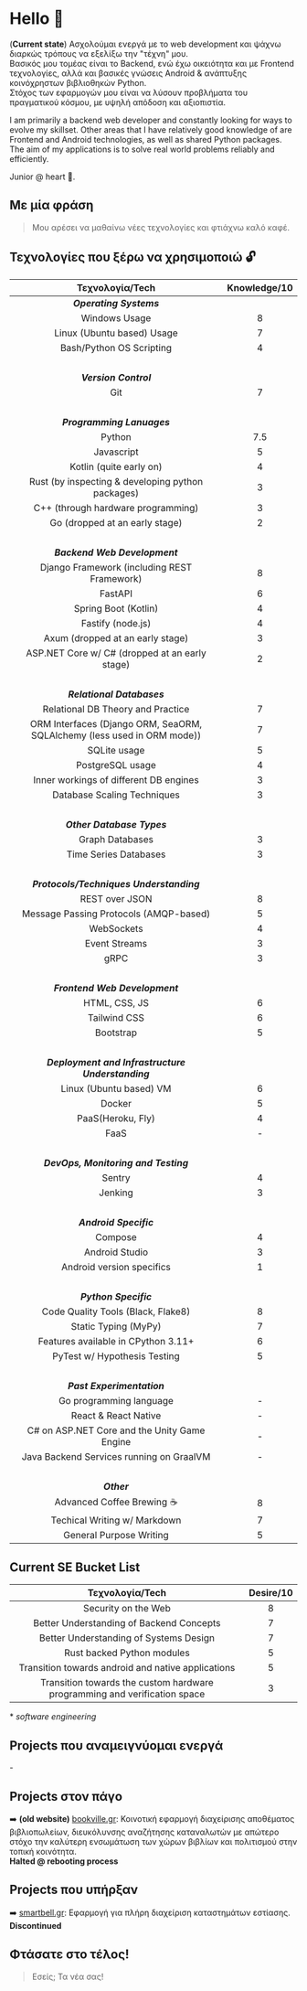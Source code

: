 # Hello 👋
 
(**Current state**) Ασχολούμαι ενεργά με το web development και ψάχνω διαρκώς τρόπους να εξελίξω την "τέχνη" μου.  
Βασικός μου τομέας είναι το Backend, ενώ έχω οικειότητα και με Frontend τεχνολογίες, αλλά και βασικές γνώσεις Android & ανάπτυξης κοινόχρηστων βιβλιοθηκών Python.  
Στόχος των εφαρμογών μου είναι να λύσουν προβλήματα του πραγματικού κόσμου, με υψηλή απόδοση και αξιοπιστία.  

I am primarily a backend web developer and constantly looking for ways to evolve my skillset. Other areas that I have relatively good knowledge of are Frontend and Android technologies, as well as shared Python packages.  
The aim of my applications is to solve real world problems reliably and efficiently.  

Junior @ heart 💪.

## Με μία φράση
> Μου αρέσει να μαθαίνω νέες τεχνολογίες και φτιάχνω καλό καφέ.

## Τεχνολογίες που ξέρω να χρησιμοποιώ 🔓

| Τεχνολογία/Tech | Knowledge/10 |
| :---: | :---: |
|***Operating Systems***||
| Windows Usage | 8 |
| Linux (Ubuntu based) Usage | 7 |
| Bash/Python OS Scripting | 4 |
|&nbsp;||
| ***Version Control*** ||
| Git | 7 |
|&nbsp;||
| ***Programming Lanuages*** ||
| Python | 7.5 |
| Javascript | 5 |
| Kotlin (quite early on) | 4 |
| Rust (by inspecting & developing python packages) | 3 |
| C++ (through hardware programming) | 3 |
| Go (dropped at an early stage) | 2 |
|&nbsp;||
| ***Backend Web Development*** ||
| Django Framework (including REST Framework)| 8 |
| FastAPI | 6 |
| Spring Boot (Kotlin) | 4 |
| Fastify (node.js) | 4 |
| Axum (dropped at an early stage) | 3 |
| ASP.NET Core w/ C# (dropped at an early stage) | 2 |
|&nbsp;||
| ***Relational Databases*** ||
| Relational DB Theory and Practice | 7 |
| ORM Interfaces (Django ORM, SeaORM, SQLAlchemy (less used in ORM mode)) | 7 |
| SQLite usage | 5 |
| PostgreSQL usage | 4 |
| Inner workings of different DB engines | 3 |
| Database Scaling Techniques | 3 |
|&nbsp;||
| ***Other Database Types*** ||
| Graph Databases | 3 |
| Time Series Databases | 3 |
|&nbsp;||
| ***Protocols/Techniques Understanding*** ||
| REST over JSON | 8 |
| Message Passing Protocols (AMQP-based)| 5 |
| WebSockets | 4 |
| Event Streams | 3 |
| gRPC | 3 |
|&nbsp;||
| ***Frontend Web Development*** ||
| HTML, CSS, JS | 6 |
| Tailwind CSS | 6 |
| Bootstrap | 5 |
|&nbsp;||
| ***Deployment and Infrastructure Understanding*** ||
| Linux (Ubuntu based) VM | 6 |
| Docker | 5 |
| PaaS(Heroku, Fly) | 4 |
| FaaS | - |
|&nbsp;||
| ***DevOps, Monitoring and Testing*** ||
| Sentry | 4 |
| Jenking | 3 |
|&nbsp;||
| ***Android Specific*** ||
| Compose | 4 |
| Android Studio | 3 |
| Android version specifics | 1 |
|&nbsp;||
| ***Python Specific*** ||
| Code Quality Tools (Black, Flake8) | 8 |
| Static Typing (MyPy) | 7 |
| Features available in CPython 3.11+ | 6 |
| PyTest w/ Hypothesis Testing | 5 |
|&nbsp;||
| ***Past Experimentation*** ||
| Go programming language | - |
| React & React Native | - |
| C# on ASP.NET Core and the Unity Game Engine | - |
| Java Backend Services running on GraalVM | - |
|&nbsp;||
| ***Other*** ||
| Advanced Coffee Brewing ☕ | 8 |
| Techical Writing w/ Markdown | 7 |
| General Purpose Writing | 5 |

## Current SE Bucket List
| Τεχνολογία/Tech | Desire/10 |
| :---: | :---: |
| Security on the Web | 8 |
| Better Understanding of Backend Concepts | 7 |
| Better Understanding of Systems Design | 7 |
| Rust backed Python modules | 5 |
| Transition towards android and native applications | 5 |
| Transition towards the custom hardware programming and verification space | 3 |

\* *software engineering*  

## Projects που αναμειγνύομαι ενεργά
\-

## Projects στον πάγο
➡️ **(old website)** [bookville.gr](): Κοινοτική εφαρμογή διαχείρισης αποθέματος βιβλιοπωλείων, διευκόλυνσης αναζήτησης καταναλωτών με απώτερο στόχο την καλύτερη ενσωμάτωση των χώρων βιβλίων και πολιτισμού στην τοπική κοινότητα.  
**Halted @ rebooting process**  

## Projects που υπήρξαν
➡️ [smartbell.gr](): Εφαρμογή για πλήρη διαχείριση καταστημάτων εστίασης.  
**Discontinued**  

## Φτάσατε στο τέλος!
> Εσείς; Τα νέα σας!
